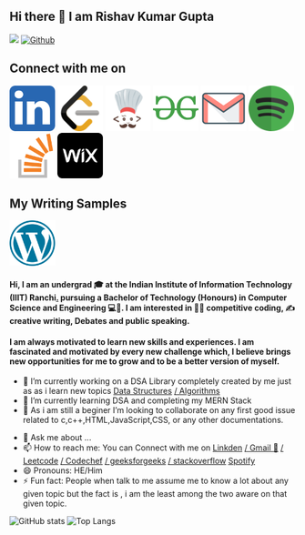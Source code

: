 ## Hi there 👋 I am Rishav Kumar Gupta 

![](https://visitor-badge.laobi.icu/badge?page_id=Rishav9852Kumar)    [![Github](https://img.shields.io/github/followers/Rishav9852Kumar?label=Follow&style=social)](https://github.com/Rishav9852Kumar)</br>
## Connect with me on </br>
[<img src="https://github.com/Rishav9852Kumar/Rishav9852Kumar/blob/main/IMAGE/linkden.png" width="80" height="80">](https://www.linkedin.com/in/rishav-kumar-iiitranchi)
[<img src="https://github.com/Rishav9852Kumar/Rishav9852Kumar/blob/main/IMAGE/leetcode.png" width="80" height="80">](https://leetcode.com/rishavkumaraug20005212/)
[<img src="https://github.com/Rishav9852Kumar/Rishav9852Kumar/blob/main/IMAGE/codechef.png" width="80" height="80">](https://www.codechef.com/users/rishavkum_123)
[<img src="https://github.com/Rishav9852Kumar/Rishav9852Kumar/blob/main/IMAGE/GeeksforGeeks.png" width="80" height="80">](https://auth.geeksforgeeks.org/user/rishavkumaraug20005212/practice/)
[<img src="https://github.com/Rishav9852Kumar/Rishav9852Kumar/blob/main/IMAGE/gmail.png" width="80" height="80">](rishavkumaraug2000@gmail.com)
[<img src="https://github.com/Rishav9852Kumar/Rishav9852Kumar/blob/main/IMAGE/spotify.png" width="80" height="80">](https://open.spotify.com/user/31ok5viispf7f2gjzpvcty2oyc5i)
[<img src="https://github.com/Rishav9852Kumar/Rishav9852Kumar/blob/main/IMAGE/stackoverflow.png" width="80" height="80">](https://stackoverflow.com/users/16449946/rishav-kumar?tab=profile)
[<img src="https://github.com/Rishav9852Kumar/Rishav9852Kumar/blob/main/IMAGE/wix.png" width="80" height="80">](https://manage.wix.com/account/account-settings?referralAdditionalInfo=account-manager)

## My Writing Samples</br>
[<img src="https://github.com/Rishav9852Kumar/Rishav9852Kumar/blob/main/IMAGE/wordpress.png" width="80" height="80">](https://rishavkumar812215194.wordpress.com)


#### Hi, I am an undergrad 🎓 at the Indian Institute of Information Technology (IIIT) Ranchi[.](https://www.linkedin.com/in/rishav-kumar-iiitranchi/?lipi=urn%3Ali%3Apage%3Ad_flagship3_profile_view_base%3BmZXSCFStSCGADlZ6ID5exg%3D%3D#) pursuing a Bachelor of Technology (Honours) in Computer Science and Engineering 💻🤖. I am interested in 👨‍💻 competitive coding, ✍️ creative writing, Debates and public speaking.

#### I am always motivated to learn new skills and experiences. I am fascinated and motivated by every new challenge which, I believe brings new opportunities for me to grow and to be a better version of myself.
- 🔭 I’m currently working on a DSA Library completely created by me just as as i learn new topics [Data Structures](https://github.com/Rishav9852Kumar/Data-Structure-) [/ Algorithms](https://github.com/Rishav9852Kumar/Algorithms-and-implementations-of-Queues-and-stacks-in-commotion-examples)
- 🌱 I’m currently learning DSA and completing my MERN Stack
- 👯 As i am still a beginer I’m looking to collaborate on any first good issue related to c,c++,HTML,JavaScript,CSS, or any other documentations.
<!--🤔 I’m looking for help with App development and Kotlin -->
- 💬 Ask me about ...
- 📫 How to reach me: You can Connect with me on [Linkden](linkedin.com/in/rishav-kumar-iiitranchi) [/ Gmail 📧](rishavkumaraug2000@gmail.com) [/ Leetcode](https://leetcode.com/rishavkumaraug20005212/) [/ Codechef](https://www.codechef.com/users/rishavkum_123) [/ geeksforgeeks](https://auth.geeksforgeeks.org/user/rishavkumaraug20005212/practice/) [/ stackoverflow](https://stackoverflow.com/users/16449946/rishav-kumar?tab=profile) [Spotify](https://open.spotify.com/user/31ok5viispf7f2gjzpvcty2oyc5i)
- 😄 Pronouns: HE/Him
- ⚡ Fun fact: People when talk to me assume me to know a lot about any given topic but the fact is , i am the least among the two aware on that given topic.

![GitHub stats](https://github-readme-stats.vercel.app/api?username=Rishav9852Kumar&show_icons=true&theme=aura) 
![Top Langs](https://github-readme-stats.vercel.app/api/top-langs/?username=Rishav9852Kumar&theme=aura) 
